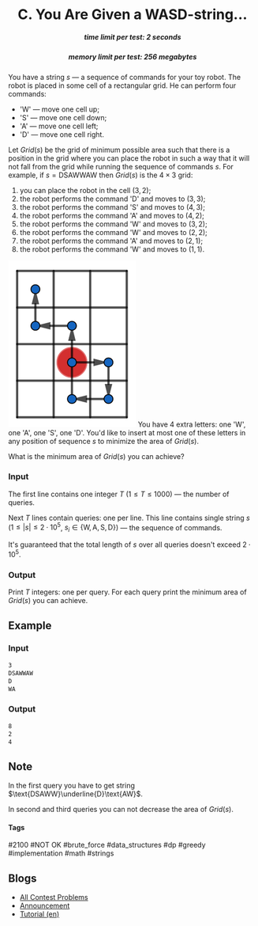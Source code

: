 <h1 style='text-align: center;'> C. You Are Given a WASD-string...</h1>

<h5 style='text-align: center;'>time limit per test: 2 seconds</h5>
<h5 style='text-align: center;'>memory limit per test: 256 megabytes</h5>

You have a string $s$ — a sequence of commands for your toy robot. The robot is placed in some cell of a rectangular grid. He can perform four commands:

* 'W' — move one cell up;
* 'S' — move one cell down;
* 'A' — move one cell left;
* 'D' — move one cell right.

Let $Grid(s)$ be the grid of minimum possible area such that there is a position in the grid where you can place the robot in such a way that it will not fall from the grid while running the sequence of commands $s$. For example, if $s = \text{DSAWWAW}$ then $Grid(s)$ is the $4 \times 3$ grid:

1. you can place the robot in the cell $(3, 2)$;
2. the robot performs the command 'D' and moves to $(3, 3)$;
3. the robot performs the command 'S' and moves to $(4, 3)$;
4. the robot performs the command 'A' and moves to $(4, 2)$;
5. the robot performs the command 'W' and moves to $(3, 2)$;
6. the robot performs the command 'W' and moves to $(2, 2)$;
7. the robot performs the command 'A' and moves to $(2, 1)$;
8. the robot performs the command 'W' and moves to $(1, 1)$.

 ![](images/ee30c655c4118eac52fc7116e0f2ccbd91f632b1.png) You have $4$ extra letters: one 'W', one 'A', one 'S', one 'D'. You'd like to insert at most one of these letters in any position of sequence $s$ to minimize the area of $Grid(s)$.

What is the minimum area of $Grid(s)$ you can achieve?

### Input

The first line contains one integer $T$ ($1 \le T \le 1000$) — the number of queries.

Next $T$ lines contain queries: one per line. This line contains single string $s$ ($1 \le |s| \le 2 \cdot 10^5$, $s_i \in \{\text{W}, \text{A}, \text{S}, \text{D}\}$) — the sequence of commands.

It's guaranteed that the total length of $s$ over all queries doesn't exceed $2 \cdot 10^5$.

### Output

Print $T$ integers: one per query. For each query print the minimum area of $Grid(s)$ you can achieve.

## Example

### Input


```text
3
DSAWWAW
D
WA
```
### Output


```text
8
2
4
```
## Note

In the first query you have to get string $\text{DSAWW}\underline{D}\text{AW}$.

In second and third queries you can not decrease the area of $Grid(s)$.



#### Tags 

#2100 #NOT OK #brute_force #data_structures #dp #greedy #implementation #math #strings 

## Blogs
- [All Contest Problems](../Educational_Codeforces_Round_70_(Rated_for_Div._2).md)
- [Announcement](../blogs/Announcement.md)
- [Tutorial (en)](../blogs/Tutorial_(en).md)
